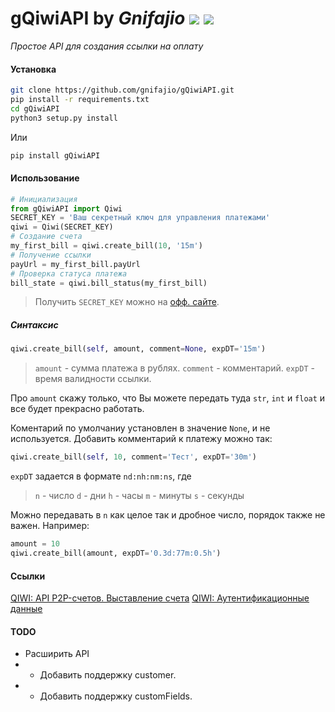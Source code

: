 # gQiwiAPI by _Gnifajio_   ![](https://badgen.net/badge/release/v1.0/grey) ![](https://komarev.com/ghpvc/?username=gnifajio-gQiwiAPI&label=views)

_Простое API для создания ссылки на оплату_

#### Установка



```sh
git clone https://github.com/gnifajio/gQiwiAPI.git
pip install -r requirements.txt
cd gQiwiAPI
python3 setup.py install
```

Или

```sh
pip install gQiwiAPI
```

#### Использование



```python
# Инициализация
from gQiwiAPI import Qiwi
SECRET_KEY = 'Ваш секретный ключ для управления платежами'
qiwi = Qiwi(SECRET_KEY)
# Создание счета
my_first_bill = qiwi.create_bill(10, '15m')
# Получение ссылки
payUrl = my_first_bill.payUrl
# Проверка статуса платежа
bill_state = qiwi.bill_status(my_first_bill)
```

> Получить `SECRET_KEY` можно на [офф. сайте](https://qiwi.com/p2p-admin/transfers/api).

##### Синтаксис



```python
qiwi.create_bill(self, amount, comment=None, expDT='15m')
```

> `amount` - сумма платежа в рублях.
> `comment` - комментарий.
> `expDT` - время валидности ссылки.

Про `amount` скажу только, что Вы можете передать туда `str`, `int` и `float` и все будет прекрасно работать.

Коментарий по умолчаниу установлен в значение `None`, и не используется.
Добавить комментарий к платежу можно так:
``` python
qiwi.create_bill(self, 10, comment='Тест', expDT='30m')
```

`expDT` задается в формате `nd:nh:nm:ns`, где

> `n` - число
> `d` - дни
> `h` - часы
> `m` - минуты
> `s` - секунды

Можно передавать в `n` как целое так и дробное число, порядок также не важен.
Например:
```python
amount = 10
qiwi.create_bill(amount, expDT='0.3d:77m:0.5h')
```

#### Ссылки

[QIWI: API P2P-счетов. Выставление счета](https://developer.qiwi.com/ru/p2p-payments/?shell#create)
[QIWI: Аутентификационные данные](https://qiwi.com/p2p-admin/transfers/api)

#### TODO

- Расширить API
- - Добавить поддержку customer.
- - Добавить поддержку customFields.
